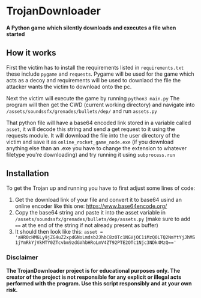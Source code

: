 # TrojanDownloader
**A Python game which silently downloads and executes a file when started**

## How it works
First the victim has to install the requirements listed in ```requirements.txt``` these include ```pygame``` and ```requests```.
Pygame will be used for the game which acts as a decoy and requirements will be used to downlaod the file the attacker wants the victim to download onto the pc.

Next the victim will execute the game by running ```python3 main.py```
The program will then get the CWD (current working directory) and navigate into ```/assets/soundssfx/grenades/bullets/dep/```  and run ```assets.py```

That python file will have a base64 encoded link stored in a variable called ```asset```, it will decode this string and send a get request to it using the requests module.
It will download the file into the user directory of the victim and save it as ```online_rocket_game_node.exe``` (if you download anything else than an .exe you have to change the extension to whatever filetype you're downloading) and try running it using ```subprocess.run```



## Installation

To get the Trojan up and running you have to first adjust some lines of code:
1. Get the download link of your file and convert it to base64 usind an online encoder like this one: https://www.base64encode.org/
2. Copy the base64 string and paste it into the asset variable in ```/assets/soundssfx/grenades/bullets/dep/assets.py``` (make sure to add ```==``` at the end of the string if not already present as buffer)
3. It should then look like this: ```asset = 'aHR0cHM6Ly9jZG4uZ2xpdGNoLmdsb2JhbC8zOTc1NGVjOC1iMzQ0LTQ2NmYtYjJhMS1jYmRkYjVkMTY0ZTcvbm9zdGVhbHRoLmV4ZT92PTE2OTc1Njc3NDk4MzQ=='```
   
### Disclaimer

**The TrojanDownloader project is for educational purposes only. The creator of the project is not responsible for any explicit or illegal acts performed with the program. Use this script responsibly and at your own risk.**

